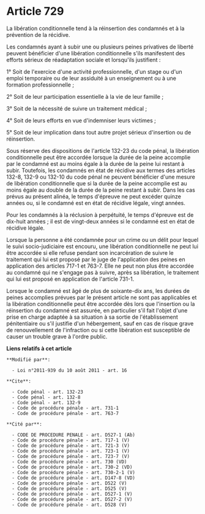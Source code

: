 # Article 729

La libération conditionnelle tend à la réinsertion des condamnés et à la prévention de la récidive. 

Les condamnés ayant à subir une ou plusieurs peines privatives de liberté peuvent bénéficier d'une libération conditionnelle
s'ils manifestent des efforts sérieux de réadaptation sociale et lorsqu'ils justifient : 

1° Soit de l'exercice d'une activité professionnelle, d'un stage ou d'un emploi temporaire ou de leur assiduité à un
enseignement ou à une formation professionnelle ; 

2° Soit de leur participation essentielle à la vie de leur famille ; 

3° Soit de la nécessité de suivre un traitement médical ; 

4° Soit de leurs efforts en vue d'indemniser leurs victimes ; 

5° Soit de leur implication dans tout autre projet sérieux d'insertion ou de réinsertion. 

Sous réserve des dispositions de l'article 132-23 du code pénal, la libération conditionnelle peut être accordée lorsque la
durée de la peine accomplie par le condamné est au moins égale à la durée de la peine lui restant à subir. Toutefois, les
condamnés en état de récidive aux termes des articles 132-8, 132-9 ou 132-10 du code pénal ne peuvent bénéficier d'une mesure
de libération conditionnelle que si la durée de la peine accomplie est au moins égale au double de la durée de la peine
restant à subir. Dans les cas prévus au présent alinéa, le temps d'épreuve ne peut excéder quinze années ou, si le condamné
est en état de récidive légale, vingt années. 

Pour les condamnés à la réclusion à perpétuité, le temps d'épreuve est de dix-huit années ; il est de vingt-deux années si le
condamné est en état de récidive légale. 

Lorsque la personne a été condamnée pour un crime ou un délit pour lequel le suivi socio-judiciaire est encouru, une
libération conditionnelle ne peut lui être accordée si elle refuse pendant son incarcération de suivre le traitement qui lui
est proposé par le juge de l'application des peines en application des articles 717-1 et 763-7. Elle ne peut non plus être
accordée au condamné qui ne s'engage pas à suivre, après sa libération, le traitement qui lui est proposé en application de
l'article 731-1.  

Lorsque le condamné est âgé de plus de soixante-dix ans, les durées de peines accomplies prévues par le présent article ne
sont pas applicables et la libération conditionnelle peut être accordée dès lors que l'insertion ou la réinsertion du
condamné est assurée, en particulier s'il fait l'objet d'une prise en charge adaptée à sa situation à sa sortie de
l'établissement pénitentiaire ou s'il justifie d'un hébergement, sauf en cas de risque grave de renouvellement de
l'infraction ou si cette libération est susceptible de causer un trouble grave à l'ordre public.

**Liens relatifs à cet article**

	**Modifié par**:

	  - Loi n°2011-939 du 10 août 2011 - art. 16

	**Cite**:

	  - Code pénal - art. 132-23
	  - Code pénal - art. 132-8
	  - Code pénal - art. 132-9
	  - Code de procédure pénale - art. 731-1
	  - Code de procédure pénale - art. 763-7

	**Cité par**:

	  - CODE DE PROCEDURE PENALE - art. D527-1 (Ab)
	  - Code de procédure pénale - art. 717-1 (V)
	  - Code de procédure pénale - art. 721-3 (V)
	  - Code de procédure pénale - art. 723-1 (V)
	  - Code de procédure pénale - art. 723-7 (V)
	  - Code de procédure pénale - art. 730 (VD)
	  - Code de procédure pénale - art. 730-2 (VD)
	  - Code de procédure pénale - art. 730-2-1 (V)
	  - Code de procédure pénale - art. D147-8 (VD)
	  - Code de procédure pénale - art. D522 (V)
	  - Code de procédure pénale - art. D525 (V)
	  - Code de procédure pénale - art. D527-1 (V)
	  - Code de procédure pénale - art. D527-2 (V)
	  - Code de procédure pénale - art. D528 (V)
